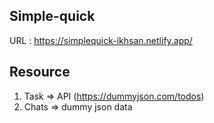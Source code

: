 ## Simple-quick
URL : https://simplequick-ikhsan.netlify.app/

## Resource
1. Task => API (https://dummyjson.com/todos)
2. Chats => dummy json data
